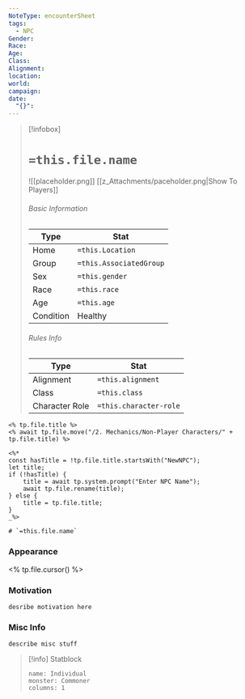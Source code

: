```yaml
---
NoteType: encounterSheet
tags:
  - NPC
Gender: 
Race: 
Age: 
Class: 
Alignment: 
location: 
world: 
campaign: 
date:
  "{}":
---
```


> [!infobox]
> # `=this.file.name`
> ![[placeholder.png]]
> [[z_Attachments/paceholder.png|Show To Players]]
> ###### Basic Information
> Type | Stat |
> ---|---|
> Home | `=this.Location` |
> Group | `=this.AssociatedGroup` |
> Sex | `=this.gender` |
> Race | `=this.race` |
> Age| `=this.age` |
> ﻿﻿Condition | Healthy |
> ###### Rules Info
> Type | Stat |
> ---|---|
> Alignment | `=this.alignment` |
> Class | `=this.class` |
> Character Role | `=this.character-role` |


```
<% tp.file.title %>
<% await tp.file.move("/2. Mechanics/Non-Player Characters/" + tp.file.title) %>

<%*
const hasTitle = !tp.file.title.startsWith("NewNPC");
let title;
if (!hasTitle) {
    title = await tp.system.prompt("Enter NPC Name");
    await tp.file.rename(title);
} else {
    title = tp.file.title;
}
_%>
```


```
# `=this.file.name`
```

### Appearance
<% tp.file.cursor() %>

### Motivation

	desribe motivation here

### Misc Info

	describe misc stuff

> [!info] Statblock
> ```statblock
> name: Individual
> monster: Commoner
> columns: 1
> ```


